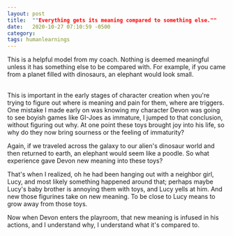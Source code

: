 ```yaml
---
layout: post
title:  ""Everything gets its meaning compared to something else.""
date:   2020-10-27 07:10:59 -0500
category: 
tags: humanlearnings
---
```

This is a helpful model from my coach. Nothing is deemed meaningful unless it has something else to be compared with. For example, if you came from a planet filled with dinosaurs, an elephant would look small.

<br>
This is important in the early stages of character creation when you're trying to figure out where is meaning and pain for them, where are triggers. One mistake I made early on was knowing my character Devon was going to see boyish games like GI-Joes as immature, I jumped to that conclusion, without figuring out why. At one point these toys brought joy into his life, so why do they now bring sourness or the feeling of immaturity? 

Again, if we traveled across the galaxy to our alien's dinosaur world and then returned to earth, an elephant would seem like a poodle. So what experience gave Devon new meaning into these toys?

That's when I realized, oh he had been hanging out with a neighbor girl, Lucy, and most likely something happened around that; perhaps maybe Lucy's baby brother is annoying them with toys, and Lucy yells at him. And new those figurines take on new meaning. To be close to Lucy means to grow away from those toys. 

Now when Devon enters the playroom, that new meaning is infused in his actions, and I understand why, I understand what it's compared to.